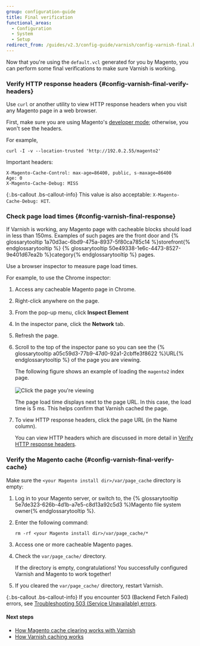 ```yaml
---
group: configuration-guide
title: Final verification
functional_areas:
  - Configuration
  - System
  - Setup
redirect_from: /guides/v2.3/config-guide/varnish/config-varnish-final.html
---
```


Now that you're using the `default.vcl` generated for you by Magento, you can perform some final verifications to make sure Varnish is working.

### Verify HTTP response headers {#config-varnish-final-verify-headers}

Use `curl` or another utility to view HTTP response headers when you visit any Magento page in a web browser.

First, make sure you are using Magento's [developer mode]({{page.baseurl}}/configure/command-line/set-magento-mode.html#config-mode-change); otherwise, you won't see the headers.

For example,

```
curl -I -v --location-trusted 'http://192.0.2.55/magento2'
```

Important headers:

```
X-Magento-Cache-Control: max-age=86400, public, s-maxage=86400
Age: 0
X-Magento-Cache-Debug: MISS
```

{:.bs-callout .bs-callout-info}
This value is also acceptable: `X-Magento-Cache-Debug: HIT`.

### Check page load times {#config-varnish-final-response}

If Varnish is working, any Magento page with cacheable blocks should load in less than 150ms. Examples of such pages are the front door and {% glossarytooltip 1a70d3ac-6bd9-475a-8937-5f80ca785c14 %}storefront{% endglossarytooltip %} {% glossarytooltip 50e49338-1e6c-4473-8527-9e401d67ea2b %}category{% endglossarytooltip %} pages.

Use a browser inspector to measure page load times.

For example, to use the Chrome inspector:

1. Access any cacheable Magento page in Chrome.
2. Right-click anywhere on the page.
3. From the pop-up menu, click **Inspect Element**
4. In the inspector pane, click the **Network** tab.
5. Refresh the page.
6. Scroll to the top of the inspector pane so you can see the {% glossarytooltip a05c59d3-77b9-47d0-92a1-2cbffe3f8622 %}URL{% endglossarytooltip %} of the page you are viewing.

   The following figure shows an example of loading the `magento2` index page.<br><br>
   ![Click the page you're viewing]({{site.baseurl}}/static/images/config_varnish_inspector.png)

   The page load time displays next to the page URL. In this case, the load time is 5 ms. This helps confirm that Varnish cached the page.

7. To view HTTP response headers, click the page URL (in the Name column).

   You can view HTTP headers which are discussed in more detail in [Verify HTTP response headers](#config-varnish-final-verify-headers).

### Verify the Magento cache {#config-varnish-final-verify-cache}

Make sure the `<your Magento install dir>/var/page_cache` directory is empty:

1. Log in to your Magento server, or switch to, the {% glossarytooltip 5e7de323-626b-4d1b-a7e5-c8d13a92c5d3 %}Magento file system owner{% endglossarytooltip %}.
2. Enter the following command:

   ```
   rm -rf <your Magento install dir>/var/page_cache/*
   ```

3. Access one or more cacheable Magento pages.
4. Check the `var/page_cache/` directory.

   If the directory is empty, congratulations! You successfully configured Varnish and Magento to work together!

5. If you cleared the `var/page_cache/` directory, restart Varnish.

{:.bs-callout .bs-callout-info}
If you encounter 503 (Backend Fetch Failed) errors, see [Troubleshooting 503 (Service Unavailable) errors]({{page.baseurl}}/configure/caching/varnish/troubleshoot-503-backend-fetch-failures.html).

#### Next steps

* [How Magento cache clearing works with Varnish]({{page.baseurl}}/configure/caching/varnish/cache-clearing.html)
* [How Varnish caching works]({{page.baseurl}}/configure/caching/varnish/how-it-works.html)

